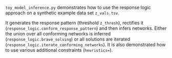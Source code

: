`toy_model_inference.py` demonstrates how to use the response logic approach on a synthetic example data set `z_vals.tsv`.

It generates the response pattern (threshold `z_thresh`), rectifies it (`response_logic.conform_response_pattern`) and then infers networks. Either the union over all conforming networks is inferred (`response_logic.brave_solving`) or all solutions are iterated (`response_logic.iterate_conforming_networks`).
It is also demonstrated how to use various additional constraints (`heuristics=`).
